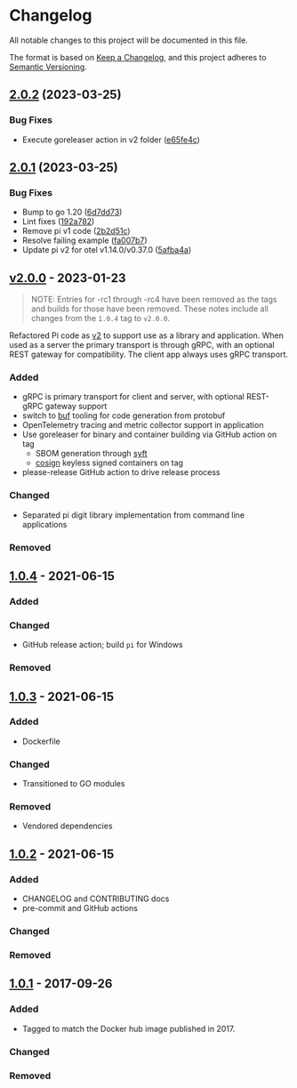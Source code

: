 # Changelog

<!-- markdownlint-disable MD024 -->

All notable changes to this project will be documented in this file.

The format is based on [Keep a Changelog](https://keepachangelog.com/en/1.0.0/),
and this project adheres to [Semantic Versioning](https://semver.org/spec/v2.0.0.html).

## [2.0.2](https://github.com/memes/pi/compare/v2.0.1...v2.0.2) (2023-03-25)


### Bug Fixes

* Execute goreleaser action in v2 folder ([e65fe4c](https://github.com/memes/pi/commit/e65fe4cc2c9639f66d96257c817ec9b3a51e6e13))

## [2.0.1](https://github.com/memes/pi/compare/v2.0.0...v2.0.1) (2023-03-25)


### Bug Fixes

* Bump to go 1.20 ([6d7dd73](https://github.com/memes/pi/commit/6d7dd73976d25d53156057385ab35770ce2f1c6c))
* Lint fixes ([192a782](https://github.com/memes/pi/commit/192a782579b6617cab9e15023e6ab30766bfafe3))
* Remove pi v1 code ([2b2d51c](https://github.com/memes/pi/commit/2b2d51c992d86b1761f71477657a9f036061689d))
* Resolve failing example ([fa007b7](https://github.com/memes/pi/commit/fa007b7c8451a64828db43ed39367264f5526b89))
* Update pi v2 for otel v1.14.0/v0.37.0 ([5afba4a](https://github.com/memes/pi/commit/5afba4a58adeafdfd1edddc10c1f2f1af62c522c))

## [v2.0.0] - 2023-01-23

> NOTE: Entries for -rc1 through -rc4 have been removed as the tags and builds
> for those have been removed. These notes include all changes from the `1.0.4`
> tag to `v2.0.0`.

Refactored Pi code as [v2](/v2) to support use as a library and application.
When used as a server the primary transport is through gRPC, with an optional
REST gateway for compatibility. The client app always uses gRPC transport.

### Added

- gRPC is primary transport for client and server, with optional REST-gRPC gateway
  support
- switch to [buf](https://buf.build) tooling for code generation from protobuf
- OpenTelemetry tracing and metric collector support in application
- Use goreleaser for binary and container building via GitHub action on tag
  - SBOM generation through [syft](https://github.com/anchore/syft)
  - [cosign](https://github.com/sigstore/cosign) keyless signed containers
  on tag
- please-release GitHub action to drive release process

### Changed

- Separated pi digit library implementation from command line applications

### Removed

## [1.0.4] - 2021-06-15

### Added

### Changed

- GitHub release action; build `pi` for Windows

### Removed

## [1.0.3] - 2021-06-15

### Added

- Dockerfile

### Changed

- Transitioned to GO modules

### Removed

<!-- spell-checker: ignore vendored -->
- Vendored dependencies

## [1.0.2] - 2021-06-15

### Added

- CHANGELOG and CONTRIBUTING docs
- pre-commit and GitHub actions

### Changed

### Removed

## [1.0.1] - 2017-09-26

### Added

- Tagged to match the Docker hub image published in 2017.

### Changed

### Removed

[v2.0.0]: https://github.com/memes/pi/compare/1.0.4...v2.0.0
[1.0.4]: https://github.com/memes/pi/compare/1.0.3...1.0.4
[1.0.3]: https://github.com/memes/pi/compare/1.0.2...1.0.3
[1.0.2]: https://github.com/memes/pi/compare/1.0.1...1.0.2
[1.0.1]: https://github.com/memes/pi/releases/tag/1.0.1
